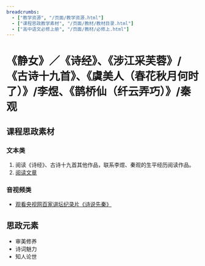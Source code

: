 ```yaml
---
breadcrumbs:
  - ["教学资源", "/页面/教学资源.html"]
  - ["课程思政教学素材", "/页面/教材/教材目录.html"]
  - ["高中语文必修上册", "/页面/教材/必修上.html"]
---
```


# 《静女》／《诗经》、《涉江采芙蓉》/《古诗十九首》、《虞美人（春花秋月何时了）》/李煜、《鹊桥仙（纤云弄巧）》/秦观

## 课程思政素材

### 文本类

1. 阅读《诗经》、古诗十九首其他作品，联系李煜、秦观的生平经历阅读作品。
2. [阅读文章](https://m.thepaper.cn/baijiahao_5695927)

### 音视频类

- [观看央视网百家讲坛纪录片《诗说先秦》](http://tv.cctv.com/2023/02/20/VIDAewNImw3gOUACse0QXCnz230220.shtml)

## 思政元素

- 审美修养
- 诗词魅力
- 知人论世
